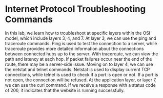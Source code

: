 # Internet Protocol Troubleshooting Commands


In this lab, we learn how to troubleshoot at specific layers within the OSI model, which include layers 3, 4, and 7. At layer 3, we can use the ping and traceroute commands. Ping is used to test the connection to a server, while traceroute provides more detailed information about the connections between connected hubs up to the server. With traceroute, we can view the path and latency at each hop. If packet failures occur near the end of the route, there may be a server-side issue. Moving on to layer 4, we can use the netstat and telnet commands. Netstat is used to display current TCP connections, while telnet is used to check if a port is open or not. If a port is not open, the connection will be refused.
At the application layer, or layer 7, we can use the curl command. If we receive a response with a status code of 200, it indicates that the website is running successfully.
